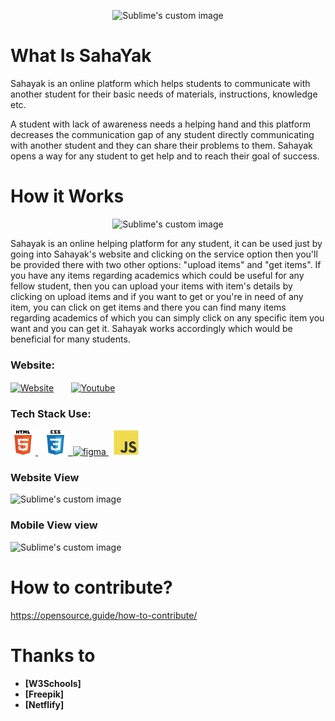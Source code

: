 <p align="center">
  <img src="https://user-images.githubusercontent.com/76803084/180271411-824a87e8-5648-4ebc-9f5c-991159f4969a.png" alt="Sublime's custom image"/>
</p>
<h1>What Is SahaYak</h1>
<p align="left"> Sahayak is an online platform which helps students to communicate with another student for their basic needs of materials, instructions, knowledge etc. </p>
<p align="left"> A student with lack of awareness needs a helping hand and this platform decreases the communication gap of any student directly communicating with another student and they can share their problems to them. Sahayak opens a way for any student to get help and to reach their goal of success.</p>
<h1>How it Works</h1>
<p align="center">
  <img src="https://user-images.githubusercontent.com/76803084/180454721-fa7fda7c-2c53-4204-9879-013672b54701.png" alt="Sublime's custom image"/>
</p>
<p align="left"> Sahayak is an online helping platform for any student, it can be used just by going into
Sahayak's website and clicking on the service option then you'll be provided there with two other
options: "upload items" and "get items". If you have any items regarding academics which could
be useful for any fellow student, then you can upload your items with item's details by clicking
on upload items and if you want to get or you're in need of any item, you can click on get items
and there you can find many items regarding academics of which you can simply click on any
specific item you want and you can get it. Sahayak works accordingly which would be beneficial
for many students.</p>

<h3 align="left">Website:</h3>
<p align="left">
<a href="https://bds08.github.io/SahaYak/" target="blank"><img align="center" target="blank" src="https://user-images.githubusercontent.com/76803084/180795796-bbfa8d5f-b563-4070-a60f-54a05bd79a25.png" alt="Website" height="35" width="35" /></a>&nbsp;&nbsp;&nbsp;&nbsp;&nbsp;&nbsp;
<a href="#" target="blank"><img align="center" src="https://raw.githubusercontent.com/rahuldkjain/github-profile-readme-generator/master/src/images/icons/Social/youtube.svg"
alt="Youtube" height="38" width="38" /></a>
</p>

<h3 align="left">Tech Stack Use:</h3>
<p align="left"> <a href="https://www.w3.org/html/" target="_blank" rel="noreferrer"> <img src="https://raw.githubusercontent.com/devicons/devicon/master/icons/html5/html5-original-wordmark.svg" alt="html5" width="40" height="40"/> </a>&nbsp; <a href="https://www.w3schools.com/css/" target="_blank" rel="noreferrer"> <img src="https://raw.githubusercontent.com/devicons/devicon/master/icons/css3/css3-original-wordmark.svg" alt="css3" width="40" height="40"/>&nbsp; </a> <a href="https://www.figma.com/" target="_blank" rel="noreferrer"> <img src="https://www.vectorlogo.zone/logos/figma/figma-icon.svg" alt="figma" width="40" height="40"/> </a> &nbsp; <a href="https://developer.mozilla.org/en-US/docs/Web/JavaScript" target="_blank" rel="noreferrer"> <img src="https://raw.githubusercontent.com/devicons/devicon/master/icons/javascript/javascript-original.svg" alt="javascript" width="40" height="40"/> </a>    </p>


<h3 align="left">Website View</h3>
<img src="https://user-images.githubusercontent.com/76803084/180834520-b6efb150-04a3-4027-9c83-faa50a728549.png" alt="Sublime's custom image"/>

<h3 align="left">Mobile View view</h3>
<img src="https://user-images.githubusercontent.com/76803084/180834537-42d6298c-ae0b-4996-8913-f9425472ddf8.png" alt="Sublime's custom image"/>


# How to contribute?
https://opensource.guide/how-to-contribute/


# Thanks to 
- **[W3Schools]** 
- **[Freepik]** 
- **[Netflify]** 

